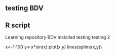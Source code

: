 ## testing BDV
## R script

Learning repository BDV installed
testing 
testing 2

x<-1:100
y<-x*sin(x)
plot(x,y)
lines(spline(x,y))